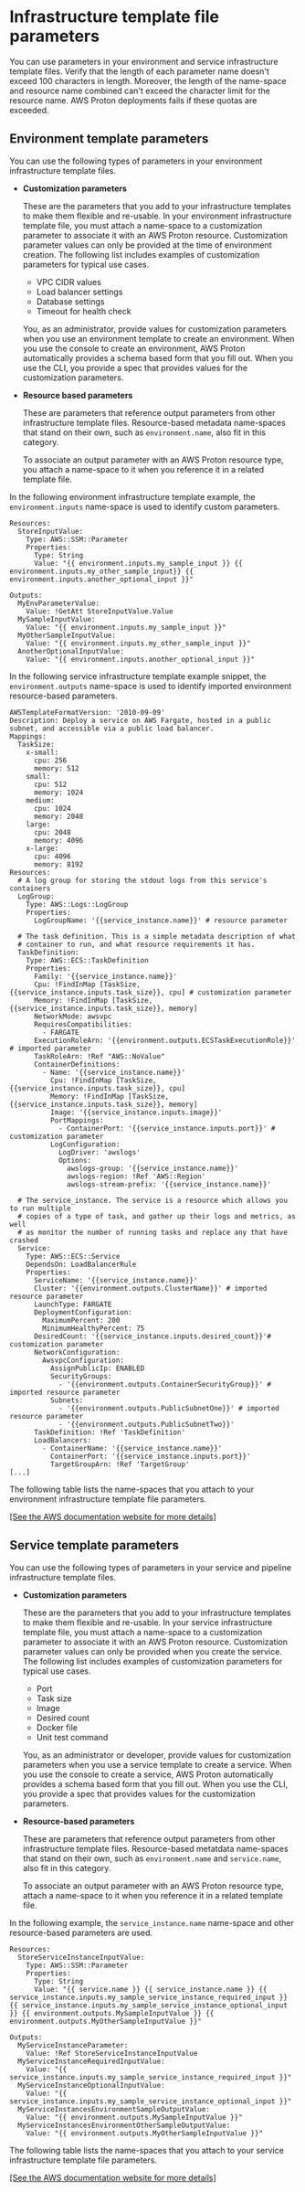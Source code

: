 # Infrastructure template file parameters<a name="parameters"></a>

You can use parameters in your environment and service infrastructure template files\. Verify that the length of each parameter name doesn't exceed 100 characters in length\. Moreover, the length of the name\-space and resource name combined can't exceed the character limit for the resource name\. AWS Proton deployments fails if these quotas are exceeded\.

## Environment template parameters<a name="env-parameters"></a>

You can use the following types of parameters in your environment infrastructure template files\.
+ **Customization parameters**

  These are the parameters that you add to your infrastructure templates to make them flexible and re\-usable\. In your environment infrastructure template file, you must attach a name\-space to a customization parameter to associate it with an AWS Proton resource\. Customization parameter values can only be provided at the time of environment creation\. The following list includes examples of customization parameters for typical use cases\.
  + VPC CIDR values
  + Load balancer settings
  + Database settings
  + Timeout for health check

  You, as an administrator, provide values for customization parameters when you use an environment template to create an environment\. When you use the console to create an environment, AWS Proton automatically provides a schema based form that you fill out\. When you use the CLI, you provide a spec that provides values for the customization parameters\.
+ **Resource based parameters**

  These are parameters that reference output parameters from other infrastructure template files\. Resource\-based metadata name\-spaces that stand on their own, such as `environment.name`, also fit in this category\.

  To associate an output parameter with an AWS Proton resource type, you attach a name\-space to it when you reference it in a related template file\.

In the following environment infrastructure template example, the `environment.inputs` name\-space is used to identify custom parameters\.

```
Resources:
  StoreInputValue:
    Type: AWS::SSM::Parameter
    Properties:
      Type: String
      Value: "{{ environment.inputs.my_sample_input }} {{ environment.inputs.my_other_sample_input}} {{ environment.inputs.another_optional_input }}"

Outputs:
  MyEnvParameterValue:
    Value: !GetAtt StoreInputValue.Value
  MySampleInputValue:
    Value: "{{ environment.inputs.my_sample_input }}"
  MyOtherSampleInputValue:
    Value: "{{ environment.inputs.my_other_sample_input }}"
  AnotherOptionalInputValue:
    Value: "{{ environment.inputs.another_optional_input }}"
```

In the following service infrastructure template example snippet, the `environment.outputs` name\-space is used to identify imported environment resource\-based parameters\.

```
AWSTemplateFormatVersion: '2010-09-09'
Description: Deploy a service on AWS Fargate, hosted in a public subnet, and accessible via a public load balancer.
Mappings:
  TaskSize:
    x-small:
      cpu: 256
      memory: 512
    small:
      cpu: 512
      memory: 1024
    medium:
      cpu: 1024
      memory: 2048
    large:
      cpu: 2048
      memory: 4096
    x-large:
      cpu: 4096
      memory: 8192
Resources:
  # A log group for storing the stdout logs from this service's containers
  LogGroup:
    Type: AWS::Logs::LogGroup
    Properties:
      LogGroupName: '{{service_instance.name}}' # resource parameter

  # The task definition. This is a simple metadata description of what
  # container to run, and what resource requirements it has.
  TaskDefinition:
    Type: AWS::ECS::TaskDefinition
    Properties:
      Family: '{{service_instance.name}}'
      Cpu: !FindInMap [TaskSize, {{service_instance.inputs.task_size}}, cpu] # customization parameter
      Memory: !FindInMap [TaskSize, {{service_instance.inputs.task_size}}, memory] 
      NetworkMode: awsvpc
      RequiresCompatibilities:
        - FARGATE
      ExecutionRoleArn: '{{environment.outputs.ECSTaskExecutionRole}}' # imported parameter
      TaskRoleArn: !Ref "AWS::NoValue"
      ContainerDefinitions:
        - Name: '{{service_instance.name}}'
          Cpu: !FindInMap [TaskSize, {{service_instance.inputs.task_size}}, cpu]
          Memory: !FindInMap [TaskSize, {{service_instance.inputs.task_size}}, memory]
          Image: '{{service_instance.inputs.image}}'
          PortMappings:
            - ContainerPort: '{{service_instance.inputs.port}}' # customization parameter
          LogConfiguration:
            LogDriver: 'awslogs'
            Options:
              awslogs-group: '{{service_instance.name}}'
              awslogs-region: !Ref 'AWS::Region'
              awslogs-stream-prefix: '{{service_instance.name}}'

  # The service_instance. The service is a resource which allows you to run multiple
  # copies of a type of task, and gather up their logs and metrics, as well
  # as monitor the number of running tasks and replace any that have crashed
  Service:
    Type: AWS::ECS::Service
    DependsOn: LoadBalancerRule
    Properties:
      ServiceName: '{{service_instance.name}}'
      Cluster: '{{environment.outputs.ClusterName}}' # imported resource parameter
      LaunchType: FARGATE
      DeploymentConfiguration:
        MaximumPercent: 200
        MinimumHealthyPercent: 75
      DesiredCount: '{{service_instance.inputs.desired_count}}'# customization parameter
      NetworkConfiguration:
        AwsvpcConfiguration:
          AssignPublicIp: ENABLED
          SecurityGroups:
            - '{{environment.outputs.ContainerSecurityGroup}}' # imported resource parameter
          Subnets:
            - '{{environment.outputs.PublicSubnetOne}}' # imported resource parameter
            - '{{environment.outputs.PublicSubnetTwo}}'
      TaskDefinition: !Ref 'TaskDefinition'
      LoadBalancers:
        - ContainerName: '{{service_instance.name}}'
          ContainerPort: '{{service_instance.inputs.port}}'
          TargetGroupArn: !Ref 'TargetGroup'
[...]
```

The following table lists the name\-spaces that you attach to your environment infrastructure template file parameters\.

[\[See the AWS documentation website for more details\]](http://docs.aws.amazon.com/proton/latest/adminguide/parameters.html)

## Service template parameters<a name="svc-parameters"></a>

You can use the following types of parameters in your service and pipeline infrastructure template files\.
+ **Customization parameters**

  These are the parameters that you add to your infrastructure templates to make them flexible and re\-usable\. In your service infrastructure template file, you must attach a name\-space to a customization parameter to associate it with an AWS Proton resource\. Customization parameter values can only be provided when you create the service\. The following list includes examples of customization parameters for typical use cases\.
  + Port
  + Task size
  + Image
  + Desired count
  + Docker file
  + Unit test command

  You, as an administrator or developer, provide values for customization parameters when you use a service template to create a service\. When you use the console to create a service, AWS Proton automatically provides a schema based form that you fill out\. When you use the CLI, you provide a spec that provides values for the customization parameters\.
+ **Resource\-based parameters**

  These are parameters that reference output parameters from other infrastructure template files\. Resource\-based metatdata name\-spaces that stand on their own, such as `environment.name` and `service.name`, also fit in this category\.

  To associate an output parameter with an AWS Proton resource type, attach a name\-space to it when you reference it in a related template file\.

In the following example, the `service_instance.name` name\-space and other resource\-based parameters are used\.

```
Resources:
  StoreServiceInstanceInputValue:
    Type: AWS::SSM::Parameter
    Properties:
      Type: String
      Value: "{{ service.name }} {{ service_instance.name }} {{ service_instance.inputs.my_sample_service_instance_required_input }} {{ service_instance.inputs.my_sample_service_instance_optional_input }} {{ environment.outputs.MySampleInputValue }} {{ environment.outputs.MyOtherSampleInputValue }}"

Outputs:
  MyServiceInstanceParameter:
    Value: !Ref StoreServiceInstanceInputValue 
  MyServiceInstanceRequiredInputValue:
    Value: "{{ service_instance.inputs.my_sample_service_instance_required_input }}"
  MyServiceInstanceOptionalInputValue:
    Value: "{{ service_instance.inputs.my_sample_service_instance_optional_input }}"
  MyServiceInstancesEnvironmentSampleOutputValue:
    Value: "{{ environment.outputs.MySampleInputValue }}"
  MyServiceInstancesEnvironmentOtherSampleOutputValue:
    Value: "{{ environment.outputs.MyOtherSampleInputValue }}"
```

The following table lists the name\-spaces that you attach to your service infrastructure template file parameters\.

[\[See the AWS documentation website for more details\]](http://docs.aws.amazon.com/proton/latest/adminguide/parameters.html)